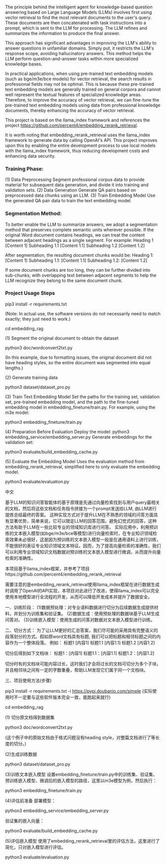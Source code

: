 ###
The principle behind the intelligent agent for knowledge-based question answering based on Large Language Models (LLMs) involves first using vector retrieval to find the most relevant documents to the user's query. These documents are then concatenated with task instructions into a prompt, which is sent to the LLM for processing. The LLM refines and summarizes the information to produce the final answer.

This approach has significant advantages in improving the LLM's ability to answer questions in unfamiliar domains. Simply put, it restricts the LLM's response scope, avoiding hallucinatory answers. This method helps the LLM perform question-and-answer tasks within more specialized knowledge bases.

In practical applications, when using pre-trained text embedding models (such as bge/m3e/bce models) for vector retrieval, the search results in professional fields may not be optimal. This is because these pre-trained text embedding models are generally trained on general corpora and cannot well represent the textual features of specialized knowledge areas. Therefore, to improve the accuracy of vector retrieval, we can fine-tune the pre-trained text embedding models using data from professional knowledge documents, thereby enhancing the accuracy of vector retrieval.

This project is based on the llama_index framework and references the project https://github.com/percent4/embedding_rerank_retrieval.

It is worth noting that embedding_rerank_retrieval uses the llama_index framework to generate data by calling OpenAI's API. This project improves upon this by enabling the entire development process to use local models with the llama_index framework, thus reducing development costs and enhancing data security.

### Training Phase:
(1) Data Preprocessing
Segment professional corpus data to provide material for subsequent data generation, and divide it into training and validation sets.
(2) Data Generation
Generate QA pairs based on preprocessed data chunks using an LLM.
(3) Train Embedding Model
Use the generated QA pair data to train the text embedding model.

### Segmentation Method:
To better enable the LLM to summarize answers, we adopt a segmentation method that preserves complete semantic units wherever possible. If the original Word document contains headings, we can treat the content between adjacent headings as a single segment.
For example:
Heading 1
[Content 1]
Subheading 1.1
[Content 1.1]
Subheading 1.2
[Content 1.2]

After segmentation, the resulting document chunks would be:
Heading 1: [Content 1]
Subheading 1.1: [Content 1.1]
Subheading 1.2: [Content 1.2]

If some document chunks are too long, they can be further divided into sub-chunks, with overlapping text between adjacent segments to help the LLM recognize they belong to the same document chunk.

### Project Usage Steps

pip3 install -r requirements.txt

(Note: In actual use, the software versions do not necessarily need to match exactly; they just need to work.)

cd embedding_rag

(1) Segment the original document to obtain the dataset

python3 doc/wordconvert2txt.py

(In this example, due to formatting issues, the original document did not have heading styles, so the entire document was segmented into equal lengths.)

(2) Generate training data

python3 dataset/dataset_pro.py

(3) Train Text Embedding Model
Set the paths for the training set, validation set, pre-trained embedding model, and the path to the fine-tuned embedding model in embedding_finetune/train.py. For example, using the m3e model:

python3 embedding_finetune/train.py

(4) Preparation Before Evaluation
Deploy the model: python3 embedding_service/embedding_server.py
Generate embeddings for the validation set:

python3 evaluate/build_embedding_cache.py

(5) Evaluate the Embedding Model
Uses the evaluation method from embedding_rerank_retrieval, simplified here to only evaluate the embedding model.

python3 evaluate/evaluation.py


中文

基于LLM的知识问答智能体的基于原理是先通过向量检索找到与用户query最相关的文档，然后将这些文档和任务指令拼接为一个prompt发送给LLM, 由LLM进行提炼总结最终的答案。
这种实现方式对于提升LLM在不熟悉的领域的问答方面具有显著优势，简单来说，它可以限定LLM的回答范围，避免幻觉式的回答，这种方法有助于LLM在一些比较专业的领域知识库进行问答。
实际应用中，利用预训练的文本嵌入模型(如bge/m3e/bce等模型)进行向量检索时，在专业知识领域检索效果未必很好，这是因为预训练的文本嵌入模型一般是在通用语料上进行训练，不能很好的表征专业知识领域文本特征。因而，为了提高向量检索的准确性，我们可以利用专业领域知识文档数据对预训练的文本嵌入模型进行微调，从而提升向量检索的准确性。

本项目基于llama_index框架，并参考了项目https://github.com/percent4/embedding_rerank_retrieval

需要注意的是embedding_rerank_retrieval使用llama_index框架在进行数据生成时调用了OpenAI的API实现，本项目对此进行了改进，使得llama_index可以完全使用本地模型进行全流程的开发，从而可以降低开发成本并提升了数据安全。

一、训练阶段：
(1)数据预处理：对专业语料数据进行切分为后续数据生成提供材料，并划分为训练集和验证集。
(2)数据生成：使用预处理的数据块基于LLM生成问答对。
(3)训练嵌入模型：使用生成的问答对数据对文本嵌入模型进行训练。

二、切分方式：
为了让LLM更好的汇总答案，我们尽可能的采用具有完整语义的段落划分的方式。假如原word文档具有标题, 我们可以把标题和相邻标题之间的内容作为一个整体段落。
例如：
标题1
[内容1]
标题1.1
[内容1.1]
标题1.2
[内容1.2]

切分后得到如下文档块：
标题1：[内容1]
标题1.1：[内容1.1]
标题1.2：[内容1.2]

切分时有的文档块可能内容过长，这时我们才会将过长的文档可切分为多个子块，并且相邻块之间有一定的字数重叠，帮助LLM发现它们属于同一个文档块。

三、项目使用方法(步骤)

pip3 install -r requirements.txt -i https://pypi.doubanio.com/simple 
(实际使用时不一定要与这些软件版本完全一致，能跑起来就行)

cd embedding_rag

(1) 切分原文档得到数据集

python3 doc/wordconvert2txt.py

(这个例子中的原始文档由于格式问题没有heading style，对整篇文档进行了等长度的切分。)

(2)生成训练数据

python3 dataset/dataset_pro.py

(3)训练文本嵌入模型
设置embedding_finetune/train.py中的训练集、验证集、预训练嵌入模型、微调后的嵌入模型的路径，这里以m3e模型为例，然后执行：

python3 embedding_finetune/train.py

(4)评估前准备
部署模型：

python3 embedding_service/embedding_server.py

验证集的嵌入向量：

python3 evaluate/build_embedding_cache.py

(5)评估嵌入模型
使用了embedding_rerank_retrieval里的评估方法，这里进行了简化，只对嵌入模型进行评估。

python3 evaluate/evaluation.py

